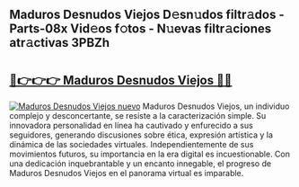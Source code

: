 ## Maduros Desnudos Viejos D𝚎sn𝚞dos filtr𝚊dos - Parts-08x Vid𝚎os f𝚘tos - N𝚞evas filtr𝚊ciones atr𝚊ctivas 3PBZh

# <h2><a href="http://mb67do.tromn.icu/?c=Maduros+Desnudos+Viejos">🔗👉👉👉 Maduros Desnudos Viejos 🔗🔗</a></h2>

[![Maduros Desnudos Viejos nuevo](https://i.imgur.com/pEAQMta.gif)](http://mb67do.tromn.icu/?c=Maduros+Desnudos+Viejos)
Maduros Desnudos Viejos, un individuo complejo y desconcertante, se resiste a la caracterización simple. Su innovadora personalidad en línea ha cautivado y enfurecido a sus seguidores, generando discusiones sobre ética, expresión artística y la dinámica de las sociedades virtuales. Independientemente de sus movimientos futuros, su importancia en la era digital es incuestionable. Con una dedicación inquebrantable y un encanto innegable, el progreso de Maduros Desnudos Viejos en el panorama virtual es imparable.

